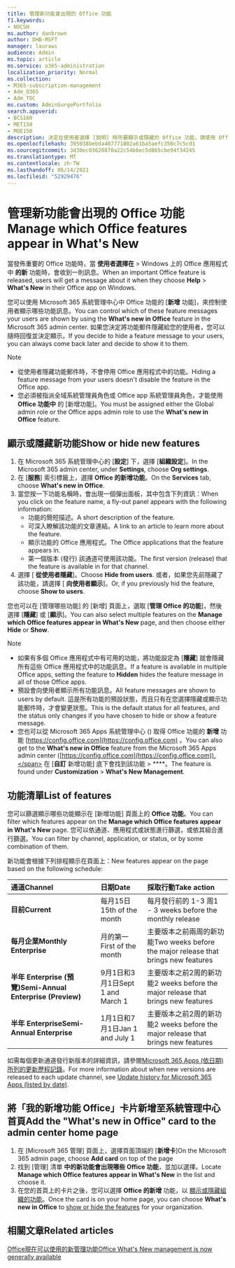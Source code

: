 ```yaml
---
title: 管理新功能會出現的 Office 功能
f1.keywords:
- NOCSH
ms.author: danbrown
author: DHB-MSFT
manager: laurawi
audience: Admin
ms.topic: article
ms.service: o365-administration
localization_priority: Normal
ms.collection:
- M365-subscription-management
- Adm_O365
- Adm_TOC
ms.custom: AdminSurgePortfolio
search.appverid:
- BCS160
- MET150
- MOE150
description: 決定在使用者選擇 [說明] 時所要顯示或隱藏的 Office 功能，請使用 Office 系統管理中心中的「新增功能 Microsoft 365」功能，在 Windows 上 > Office 應用程式的新功能。
ms.openlocfilehash: 395038bebda407771802a61ba5aefc350c7c5cd1
ms.sourcegitcommit: 3d30ec03628870a22c54b6ec5d865cbe94f34245
ms.translationtype: MT
ms.contentlocale: zh-TW
ms.lasthandoff: 06/14/2021
ms.locfileid: "52929476"
---
```

# <a name="manage-which-office-features-appear-in-whats-new"></a><span data-ttu-id="8dff0-103">管理新功能會出現的 Office 功能</span><span class="sxs-lookup"><span data-stu-id="8dff0-103">Manage which Office‎ features appear in What's New</span></span>

<span data-ttu-id="8dff0-104">當發佈重要的 Office 功能時，當 **使用者選擇在**  >  Windows 上的 Office 應用程式中 **的新** 功能時，會收到一則訊息。</span><span class="sxs-lookup"><span data-stu-id="8dff0-104">When an important ‎Office‎ feature is released, users will get a message about it when they choose **Help** > **What's New** in their ‎‎Office‎‎ app on ‎Windows‎.</span></span>

<span data-ttu-id="8dff0-105">您可以使用 Microsoft 365 系統管理中心中 Office 功能的 [**新增** 功能]，來控制使用者顯示哪些功能訊息。</span><span class="sxs-lookup"><span data-stu-id="8dff0-105">You can control which of these feature messages your users are shown by using the **What's new in Office** feature in the Microsoft 365 admin center.</span></span> <span data-ttu-id="8dff0-106">如果您決定將功能郵件隱藏給您的使用者，您可以隨時回復並決定顯示。</span><span class="sxs-lookup"><span data-stu-id="8dff0-106">If you decide to hide a feature message to your users, you can always come back later and decide to show it to them.</span></span>

> [!NOTE]
> - <span data-ttu-id="8dff0-107">從使用者隱藏功能郵件時，不會停用 Office 應用程式中的功能。</span><span class="sxs-lookup"><span data-stu-id="8dff0-107">Hiding a feature message from your users doesn't disable the feature in the Office app.</span></span>
> - <span data-ttu-id="8dff0-108">您必須被指派全域系統管理員角色或 Office app 系統管理員角色，才能使用 **Office 功能中** 的 [新增功能]。</span><span class="sxs-lookup"><span data-stu-id="8dff0-108">You must be assigned either the Global admin role or the Office apps admin role to use the **What's new in Office** feature.</span></span>

## <a name="show-or-hide-new-features"></a><span data-ttu-id="8dff0-109">顯示或隱藏新功能</span><span class="sxs-lookup"><span data-stu-id="8dff0-109">Show or hide new features</span></span> 

1. <span data-ttu-id="8dff0-110">在 Microsoft 365 系統管理中心的 [**設定**] 下，選擇 [**組織設定**]。</span><span class="sxs-lookup"><span data-stu-id="8dff0-110">In the Microsoft 365 admin center, under **Settings**, choose **Org settings**.</span></span>
2. <span data-ttu-id="8dff0-111">在 [**服務**] 索引標籤上，選擇 **Office 的新增功能**。</span><span class="sxs-lookup"><span data-stu-id="8dff0-111">On the **Services** tab, choose **What's new in Office**.</span></span>
3. <span data-ttu-id="8dff0-112">當您按一下功能名稱時，會出現一個彈出面板，其中包含下列資訊：</span><span class="sxs-lookup"><span data-stu-id="8dff0-112">When you click on the feature name, a fly-out panel appears with the following information:</span></span>
     - <span data-ttu-id="8dff0-113">功能的簡短描述。</span><span class="sxs-lookup"><span data-stu-id="8dff0-113">A short description of the feature.</span></span>
     - <span data-ttu-id="8dff0-114">可深入瞭解該功能的文章連結。</span><span class="sxs-lookup"><span data-stu-id="8dff0-114">A link to an article to learn more about the feature.</span></span>
     - <span data-ttu-id="8dff0-115">顯示功能的 Office 應用程式。</span><span class="sxs-lookup"><span data-stu-id="8dff0-115">The Office applications that the feature appears in.</span></span>
     - <span data-ttu-id="8dff0-116">第一個版本 (發行) 該通道可使用該功能。</span><span class="sxs-lookup"><span data-stu-id="8dff0-116">The first version (release) that the feature is available in for that channel.</span></span>
4. <span data-ttu-id="8dff0-117">選擇 [ **從使用者隱藏**]。</span><span class="sxs-lookup"><span data-stu-id="8dff0-117">Choose **Hide from users**.</span></span> <span data-ttu-id="8dff0-118">或者，如果您先前隱藏了該功能，請選擇 [ **向使用者顯示**]。</span><span class="sxs-lookup"><span data-stu-id="8dff0-118">Or, if you previously hid the feature, choose **Show to users**.</span></span>

<span data-ttu-id="8dff0-119">您也可以在 [管理哪些功能] 的 [新增] 頁面上，選取 [**管理 Office 的功能**]，然後選擇 [**隱藏**] 或 [**顯示**]。</span><span class="sxs-lookup"><span data-stu-id="8dff0-119">You can also select multiple features on the **Manage which ‎Office‎ features appear in What's New** page, and then choose either **Hide** or **Show**.</span></span>

> [!NOTE]
> - <span data-ttu-id="8dff0-120">如果有多個 Office 應用程式中有可用的功能，將功能設定為 [**隱藏**] 就會隱藏所有這些 Office 應用程式中的功能訊息。</span><span class="sxs-lookup"><span data-stu-id="8dff0-120">If a feature is available in multiple Office apps, setting the feature to **Hidden** hides the feature message in all of those Office apps.</span></span>
> - <span data-ttu-id="8dff0-121">預設會向使用者顯示所有功能訊息。</span><span class="sxs-lookup"><span data-stu-id="8dff0-121">All feature messages are shown to users by default.</span></span> <span data-ttu-id="8dff0-122">這是所有功能的預設狀態，而且只有在您選擇隱藏或顯示功能郵件時，才會變更狀態。</span><span class="sxs-lookup"><span data-stu-id="8dff0-122">This is the default status for all features, and the status only changes if you have chosen to hide or show a feature message.</span></span>
> - <span data-ttu-id="8dff0-123">您也可以從 Microsoft 365 Apps 系統管理中心 () 取得 Office 功能的 **新增** 功能 [https://config.office.com](https://config.office.com) 。</span><span class="sxs-lookup"><span data-stu-id="8dff0-123">You can also get to the **What's new in Office** feature from the Microsoft 365 Apps admin center ([https://config.office.com](https://config.office.com)).</span></span> <span data-ttu-id="8dff0-124">在 [**自訂** 新增功能] 底下會找到該功能  >  \*\*\*\*。</span><span class="sxs-lookup"><span data-stu-id="8dff0-124">The feature is found under **Customization** > **What's New Management**.</span></span>

## <a name="list-of-features"></a><span data-ttu-id="8dff0-125">功能清單</span><span class="sxs-lookup"><span data-stu-id="8dff0-125">List of features</span></span>

<span data-ttu-id="8dff0-126">您可以篩選顯示哪些功能顯示在 [新增功能] 頁面上的 **Office 功能**。</span><span class="sxs-lookup"><span data-stu-id="8dff0-126">You can filter which features appear on the **Manage which ‎Office‎ features appear in What's New** page.</span></span> <span data-ttu-id="8dff0-127">您可以依通道、應用程式或狀態進行篩選，或依其組合進行篩選。</span><span class="sxs-lookup"><span data-stu-id="8dff0-127">You can filter by channel, application, or status, or by some combination of them.</span></span>

<span data-ttu-id="8dff0-128">新功能會根據下列排程顯示在頁面上：</span><span class="sxs-lookup"><span data-stu-id="8dff0-128">New features appear on the page based on the following schedule:</span></span>

|<span data-ttu-id="8dff0-129">通道</span><span class="sxs-lookup"><span data-stu-id="8dff0-129">Channel</span></span>|<span data-ttu-id="8dff0-130">日期</span><span class="sxs-lookup"><span data-stu-id="8dff0-130">Date</span></span>|<span data-ttu-id="8dff0-131">採取行動</span><span class="sxs-lookup"><span data-stu-id="8dff0-131">Take action</span></span>|
|:-----|:-----|:-----|
|<span data-ttu-id="8dff0-132">**目前**</span><span class="sxs-lookup"><span data-stu-id="8dff0-132">**Current**</span></span> <br/> |<span data-ttu-id="8dff0-133">每月15日</span><span class="sxs-lookup"><span data-stu-id="8dff0-133">15th of the month</span></span>  <br/> |<span data-ttu-id="8dff0-134">每月發行前的 1-3 周</span><span class="sxs-lookup"><span data-stu-id="8dff0-134">1 - 3 weeks before the monthly release</span></span> <br/> |
|<span data-ttu-id="8dff0-135">**每月企業**</span><span class="sxs-lookup"><span data-stu-id="8dff0-135">**Monthly Enterprise**</span></span> <br/> |<span data-ttu-id="8dff0-136">月的第一</span><span class="sxs-lookup"><span data-stu-id="8dff0-136">First of the month</span></span>  <br/> |<span data-ttu-id="8dff0-137">主要版本之前兩周的新功能</span><span class="sxs-lookup"><span data-stu-id="8dff0-137">Two weeks before the major release that brings new features</span></span> |
|<span data-ttu-id="8dff0-138">**半年 Enterprise (預覽)**</span><span class="sxs-lookup"><span data-stu-id="8dff0-138">**Semi-Annual Enterprise (Preview)**</span></span> <br/> |<span data-ttu-id="8dff0-139">9月1日和3月1日</span><span class="sxs-lookup"><span data-stu-id="8dff0-139">Sept 1 and March 1</span></span> <br/> | <span data-ttu-id="8dff0-140">主要版本之前2周的新功能</span><span class="sxs-lookup"><span data-stu-id="8dff0-140">2 weeks before the major release that brings new features</span></span>|
|<span data-ttu-id="8dff0-141">**半年 Enterprise**</span><span class="sxs-lookup"><span data-stu-id="8dff0-141">**Semi-Annual Enterprise**</span></span> <br/> |<span data-ttu-id="8dff0-142">1月1日和7月1日</span><span class="sxs-lookup"><span data-stu-id="8dff0-142">Jan 1 and July 1</span></span> <br/> | <span data-ttu-id="8dff0-143">主要版本之前2周的新功能</span><span class="sxs-lookup"><span data-stu-id="8dff0-143">2 weeks before the major release that brings new features</span></span><br/> |

<span data-ttu-id="8dff0-144">如需每個更新通道發行新版本的詳細資訊，請參閱[Microsoft 365 Apps (依日期) 所列的更新歷程記錄](/officeupdates/update-history-microsoft365-apps-by-date)。</span><span class="sxs-lookup"><span data-stu-id="8dff0-144">For more information about when new versions are released to each update channel, see [Update history for Microsoft 365 Apps (listed by date)](/officeupdates/update-history-microsoft365-apps-by-date).</span></span>

## <a name="add-the-whats-new-in-office-card-to-the-admin-center-home-page"></a><span data-ttu-id="8dff0-145">將「我的新增功能 Office」卡片新增至系統管理中心首頁</span><span class="sxs-lookup"><span data-stu-id="8dff0-145">Add the "What's new in Office" card to the admin center home page</span></span>

1. <span data-ttu-id="8dff0-146">在 [Microsoft 365 管理] 頁面上，選擇頁面頂端的 [**新增卡**]</span><span class="sxs-lookup"><span data-stu-id="8dff0-146">On the Microsoft 365 admin page, choose **Add card** on top of the page</span></span>
2. <span data-ttu-id="8dff0-147">找到 [管理] 清單 **中的新功能會出現哪些 Office 功能**，並加以選擇。</span><span class="sxs-lookup"><span data-stu-id="8dff0-147">Locate **Manage which Office features appear in What's New** in the list and choose it.</span></span>
3. <span data-ttu-id="8dff0-148">在您的首頁上的卡片之後，您可以選擇 **Office 的新增** 功能，以 [顯示或隱藏組織的功能](#show-or-hide-new-features)。</span><span class="sxs-lookup"><span data-stu-id="8dff0-148">Once the card is on your home page, you can choose **What's new in Office** to [show or hide the features](#show-or-hide-new-features) for your organization.</span></span>


## <a name="related-articles"></a><span data-ttu-id="8dff0-149">相關文章</span><span class="sxs-lookup"><span data-stu-id="8dff0-149">Related articles</span></span>

[<span data-ttu-id="8dff0-150">Office現在可以使用的新管理功能</span><span class="sxs-lookup"><span data-stu-id="8dff0-150">Office What's New management is now generally available</span></span>](https://techcommunity.microsoft.com/t5/microsoft-365-blog/office-what-s-new-management-is-now-generally-available/ba-p/1179954)
